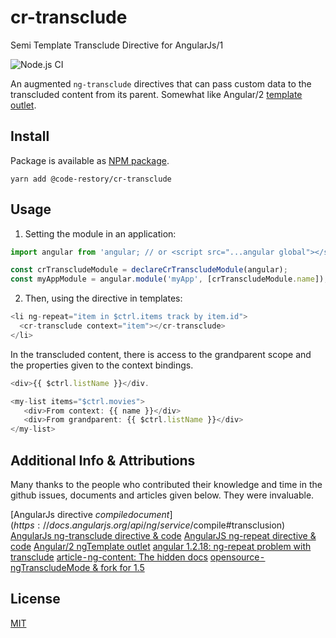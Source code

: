 # cr-transclude
Semi Template Transclude Directive for AngularJs/1 

![Node.js CI](https://github.com/elpddev/cr-transclude/workflows/Node.js%20CI/badge.svg?branch=main)

An augmented `ng-transclude` directives that can pass custom data to the transcluded content from its parent. Somewhat like Angular/2 [template outlet](https://angular.io/api/common/NgTemplateOutlet).

## Install

Package is available as [NPM package](https://www.npmjs.com/package/@code-restory/cr-transclude).

```
yarn add @code-restory/cr-transclude
```

## Usage

1. Setting the module in an application:

```js
import angular from 'angular; // or <script src="...angular global"></script>

const crTranscludeModule = declareCrTranscludeModule(angular);
const myAppModule = angular.module('myApp', [crTranscludeModule.name]);
```

2. Then, using the directive in templates:

```js
<li ng-repeat="item in $ctrl.items track by item.id">
  <cr-transclude context="item"></cr-transclude>
</li>
```

In the transcluded content, there is access to the grandparent scope and the properties given to the context bindings.

```js
<div>{{ $ctrl.listName }}</div.

<my-list items="$ctrl.movies">
   <div>From context: {{ name }}</div>
   <div>From grandparent: {{ $ctrl.listName }}</div>
</my-list>
```

## Additional Info & Attributions

Many thanks to the people who contributed their knowledge and time in the github issues, documents and articles given below. They were invaluable.

[AngularJs directive $compile document](https://docs.angularjs.org/api/ng/service/$compile#transclusion)
[AngularJs ng-transclude directive & code](https://docs.angularjs.org/api/ng/directive/ngTransclude%5C)
[AngularJS ng-repeat directive & code](https://docs.angularjs.org/api/ng/directive/ngRepeat#!)
[Angular/2 ngTemplate outlet](https://angular.io/api/common/NgTemplateOutlet)
[angular 1.2.18: ng-repeat problem with transclude](https://medium.com/r?url=https%3A%2F%2Fgithub.com%2Fangular%2Fangular.js%2Fissues%2F7874)
[article - ng-content: The hidden docs](https://medium.com/claritydesignsystem/ng-content-the-hidden-docs-96a29d70d11b)
[opensource - ngTranscludeMode & fork for 1.5](https://medium.com/claritydesignsystem/ng-content-the-hidden-docs-96a29d70d11b)

## License

[MIT](https://github.com/elpddev/cr-transclude/blob/main/LICENSE.md)


